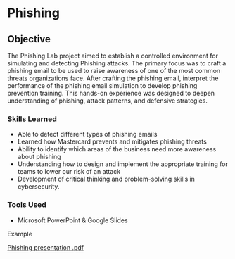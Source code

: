 # Phishing

## Objective

The Phishing Lab project aimed to establish a controlled environment for simulating and detecting Phishing attacks. The primary focus was to craft a phishing email to be used to raise awareness of one of the most common threats organizations face. After crafting the phishing email, interpret the performance of the phishing email simulation to develop phishing prevention training. This hands-on experience was designed to deepen understanding of phishing, attack patterns, and defensive strategies.

### Skills Learned

- Able to detect different types of phishing emails 
- Learned how Mastercard prevents and mitigates phishing threats
- Ability to identify which areas of the business need more awareness about phishing
- Understanding how to design and implement the appropriate training for teams to lower our risk of an attack
- Development of critical thinking and problem-solving skills in cybersecurity.

### Tools Used

- Microsoft PowerPoint & Google Slides 

Example

[Phishing presentation .pdf](https://github.com/user-attachments/files/16802945/Phishing.presentation.pdf)

